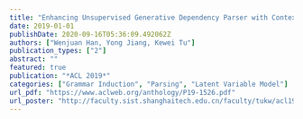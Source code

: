 ```yaml
---
title: "Enhancing Unsupervised Generative Dependency Parser with Contextual Information"
date: 2019-01-01
publishDate: 2020-09-16T05:36:09.492062Z
authors: ["Wenjuan Han, Yong Jiang, Kewei Tu"]
publication_types: ["2"]
abstract: ""
featured: true
publication: "*ACL 2019*"
categories: ["Grammar Induction", "Parsing", "Latent Variable Model"]
url_pdf: "https://www.aclweb.org/anthology/P19-1526.pdf"
url_poster: "http://faculty.sist.shanghaitech.edu.cn/faculty/tukw/acl19disc-poster.pdf"
---
```


